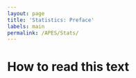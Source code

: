 ```yaml
---
layout: page
title: 'Statistics: Preface'
labels: main
permalink: /APES/Stats/
---
```



How to read this text
===

